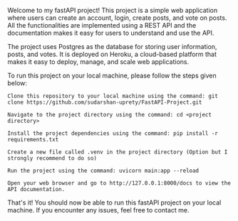 Welcome to my fastAPI project! This project is a simple web application where users can create an account, login, create posts, and vote on posts. All the functionalities are implemented using a REST API and the documentation makes it easy for users to understand and use the API.

The project uses Postgres as the database for storing user information, posts, and votes. It is deployed on Heroku, a cloud-based platform that makes it easy to deploy, manage, and scale web applications.

To run this project on your local machine, please follow the steps given below:

    Clone this repository to your local machine using the command: git clone https://github.com/sudarshan-uprety/FastAPI-Project.git

    Navigate to the project directory using the command: cd <project directory>

    Install the project dependencies using the command: pip install -r requirements.txt

    Create a new file called .venv in the project directory (Option but I strongly recommend to do so)

    Run the project using the command: uvicorn main:app --reload

    Open your web browser and go to http://127.0.0.1:8000/docs to view the API documentation.

That's it! You should now be able to run this fastAPI project on your local machine. If you encounter any issues, feel free to contact me.
